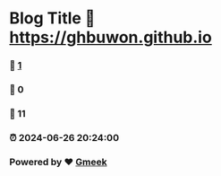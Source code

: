 # Blog Title :link: https://ghbuwon.github.io 
### :page_facing_up: [1](https://ghbuwon.github.io/tag.html) 
### :speech_balloon: 0 
### :hibiscus: 11 
### :alarm_clock: 2024-06-26 20:24:00 
### Powered by :heart: [Gmeek](https://github.com/Meekdai/Gmeek)
